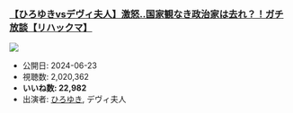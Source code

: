 ### [【ひろゆきvsデヴィ夫人】激怒‥国家観なき政治家は去れ？！ガチ放談【リハックマ】](https://www.youtube.com/watch?v=XJbgK1m8j2Q)
[![](https://img.youtube.com/vi/XJbgK1m8j2Q/sddefault.jpg)](https://www.youtube.com/watch?v=XJbgK1m8j2Q)
-   公開日: 2024-06-23
-   視聴数: 2,020,362
-   **いいね数: 22,982**
-   出演者: [ひろゆき](/rehacq_fan/people/ひろゆき "wikilink"), デヴィ夫人
